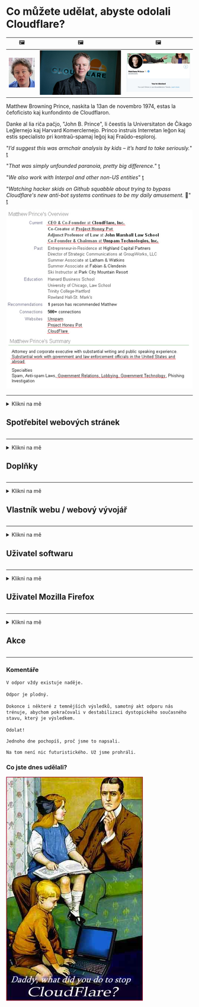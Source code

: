 # Co můžete udělat, abyste odolali Cloudflare?

| 🖼 | 🖼 | 🖼 |
| --- | --- | --- |
| ![](../image/matthew_prince_teen.jpg) | ![](../image/matthew_prince.jpg) | ![](../image/blockedbymatthewprince.jpg) |


Matthew Browning Prince, naskita la 13an de novembro 1974, estas la ĉefoficisto kaj kunfondinto de Cloudflaron.

Danke al lia riĉa paĉjo, "John B. Prince", li ĉeestis la Universitaton de Ĉikago Leĝlernejo kaj Harvard Komerclernejo.
Princo instruis Interretan leĝon kaj estis specialisto pri kontraŭ-spamaj leĝoj kaj Fraŭdo-esploroj.


"*I’d suggest this was armchair analysis by kids – it’s hard to take seriously.*" [t](https://www.theguardian.com/technology/2015/nov/19/cloudflare-accused-by-anonymous-helping-isis)

"*That was simply unfounded paranoia, pretty big difference.*"  [t](https://twitter.com/xxdesmus/status/992757936123359233)

"*We also work with Interpol and other non-US entities*" [t](https://twitter.com/eastdakota/status/1203028504184360960)

"*Watching hacker skids on Github squabble about trying to bypass Cloudflare's new anti-bot systems continues to be my daily amusement.* 🍿" [t](https://twitter.com/eastdakota/status/1273277839102656515)


![](../image/whoismp.jpg)

---


<details>
<summary>Klikni na mě

## Spotřebitel webových stránek
</summary>


- Pokud web, který se vám líbí, používá Cloudflare, řekněte jim, aby Cloudflare nepoužívali.
  - Kňučení na sociálních médiích, jako je Facebook, Reddit, Twitter nebo Mastodon, nic nezmění. [Akce jsou hlasitější než hashtagy.](https://twitter.com/phyzonloop/status/1274132092490862594)
  - Pokud se chcete stát užitečným, zkuste kontaktovat vlastníka webu.

[Řekl Cloudflare](https://github.com/Eloston/ungoogled-chromium/issues/783):
```
Doporučujeme vám kontaktovat administrátory konkrétních služeb nebo webů, se kterými narazíte, a sdílet své zkušenosti.
```

[Pokud o to nepožádáte, vlastník webu tento problém nikdy nezná.](../PEOPLE.md)

![](../image/liberapay.jpg)

[Úspěšný příklad](https://counterpartytalk.org/t/turn-off-cloudflare-on-counterparty-co-plz/164/5).<br>
Máš problém? [Zvyšte hlas hned.](https://github.com/maraoz/maraoz.github.io/issues/1) Příklad níže.

```
Jen pomáháte podnikové cenzuře a hromadnému sledování.
http://crimeflare.eu.org
```

```
Vaše webová stránka se nachází v soukromé zděné zahradě CloudFlare, která zneužívá soukromí.
http://crimeflare.eu.org
```

- Přečtěte si zásady ochrany osobních údajů webových stránek.
  - pokud je web za Cloudflare nebo používá služby spojené s Cloudflare.

Musí vysvětlit, co je to „Cloudflare“, a požádat o povolení ke sdílení vašich dat s Cloudflare. Pokud tak neučiníte, bude to mít za následek porušení důvěry a je třeba se vyhnout dotyčným webovým stránkám.

[Přijatelný příklad zásad ochrany osobních údajů je zde](https://archive.is/bDlTz) ("Subprocessors" > "Entity Name")

```
Přečetl jsem si vaše zásady ochrany osobních údajů a nemohu najít slovo Cloudflare.
Odmítám s vámi sdílet data, pokud budete i nadále posílat moje data do Cloudflare.
http://crimeflare.eu.org
```

Toto je příklad zásad ochrany osobních údajů, které nemají slovo Cloudflare.
[Liberland Jobs](https://archive.is/daKIr) [privacy policy](https://docsend.com/view/feiwyte):

![](../image/cfwontobey.jpg)

Cloudflare mají své vlastní zásady ochrany osobních údajů.
[Cloudflare miluje doxxing lidí.](https://www.reddit.com/r/GamerGhazi/comments/2s64fe/be_wary_reporting_to_cloudflare/)

Zde je dobrý příklad registračního formuláře webových stránek.
AFAIK, to dělá nulový web. Budeš jim věřit?

```
Kliknutím na „Přihlásit se k XYZ“ vyjadřujete souhlas s našimi podmínkami služby a prohlášení o ochraně osobních údajů.
Souhlasíte také se sdílením svých údajů se společností Cloudflare a také souhlasíte s prohlášením o ochraně osobních údajů cloudflare.
Pokud Cloudflare odhalí vaše informace nebo vám nedovolí připojit se k našim serverům, není to naše chyba. [*]

[ Přihlásit se ] [ nesouhlasím ]
```
[*] [PEOPLE.md](../PEOPLE.md)


- Snažte se nepoužívat jejich služby. Pamatujte, že vás sleduje Cloudflare.
  - ["I'm in your TLS, sniffin' your passworz"](../image/iminurtls.jpg)

- Vyhledejte další web. Na internetu existují alternativy a příležitosti!

- Přesvědčte své přátele, aby používali Tor denně.
  - Anonymita by měla být standardem otevřeného internetu!
  - [Všimněte si, že projekt Tor se mu tento projekt nelíbí.](../HISTORY.md)

</details>

------

<details>
<summary>Klikni na mě

## Doplňky
</summary>

- Pokud používáte prohlížeč Firefox, Tor Browser nebo Ungoogled Chromium, použijte jeden z níže uvedených doplňků.
  - Pokud chcete přidat další nový doplněk, zeptejte se na něj jako první.


| název | Vývojář | Podpěra, podpora | Může blokovat | Může upozornit | Chrome |
| -------- | -------- | -------- | -------- | -------- | -------- |
| [Bloku Cloudflaron MITM-Atakon](../subfiles/about.bcma.md) | #Addon | [ ? ](http://crimeflare.eu.org/) | **Ano**     | **Ano**     |  **Ano** |
| [Ĉu ligoj estas vundeblaj al MITM-atako?](../subfiles/about.ismm.md) | #Addon | [ ? ](http://crimeflare.eu.org/) | Ne     | **Ano**     |  **Ano** |
| [Ĉu ĉi tiuj ligoj blokos Tor-uzanton?](../subfiles/about.isat.md) | #Addon | [ ? ](http://crimeflare.eu.org/) | Ne     | **Ano**     |  **Ano** |
| [Block Cloudflare MITM Attack](https://trac.torproject.org/projects/tor/attachment/ticket/24351/block_cloudflare_mitm_attack-1.0.14.1-an%2Bfx.xpi)<br>[**DELETED BY TOR PROJECT**](../HISTORY.md) | nullius | [ ? ](tool/block_cloudflare_mitm_fx), [Link](http://crimeflare.eu.org/) | **Ano**     | **Ano**     |  Ne |
| [TPRB](http://34ahehcli3epmhbu2wbl6kw6zdfl74iyc4vg3ja4xwhhst332z3knkyd.onion/) | Sw | [ ? ](http://34ahehcli3epmhbu2wbl6kw6zdfl74iyc4vg3ja4xwhhst332z3knkyd.onion/) | **Ano**     | **Ano**     |  Ne |
| [Detect Cloudflare](https://addons.mozilla.org/en-US/firefox/addon/detect-cloudflare/) | Frank Otto | [ ? ](https://github.com/traktofon/cf-detect) | Ne     | **Ano**     |  Ne |
| [True Sight](https://addons.mozilla.org/en-US/firefox/addon/detect-cloudflare-plus/) | claustromaniac | [ ? ](https://github.com/claustromaniac/detect-cloudflare-plus) | Ne     | **Ano**     |  Ne |
| [Which Cloudflare datacenter am I visiting?](https://addons.mozilla.org/en-US/firefox/addon/cf-pop/) | 依云 | [ ? ](https://github.com/lilydjwg/cf-pop) | Ne     | **Ano**     |  Ne |


- „Decentraleyes“ může zastavit připojení k „CDNJS (Cloudflare)“.
  - Zabraňuje tomu, aby se do sítí dostalo mnoho požadavků, a slouží místním souborům, aby se stránky nerozbily.
  - Vývojář odpověděl: "[very concerning indeed](https://github.com/Synzvato/decentraleyes/issues/236#issuecomment-352049501)", "[widespread usage severely centralizes the web](https://github.com/Synzvato/decentraleyes/issues/251#issuecomment-366752049)"

- [Můžete také odebrat nebo nedůvěřovat certifikátu Cloudflare od vaší certifikační autority (CA).](https://www.ssl.com/how-to/remove-root-certificate-firefox/)

</details>

------

<details>
<summary>Klikni na mě

## Vlastník webu / webový vývojář
</summary>


![](../image/word_cloudflarefree.jpg)

- Nepoužívejte řešení Cloudflare, období.
  - Dokážete to lépe, že? [Zde je postup, jak odebrat předplatná Cloudflare, plány, domény nebo účty.](https://support.cloudflare.com/hc/en-us/articles/200167776-Removing-subscriptions-plans-domains-or-accounts)

| 🖼 | 🖼 |
| --- | --- |
| ![](../image/htmlalertcloudflare.jpg) | ![](../image/htmlalertcloudflare2.jpg) |

- Chcete více zákazníků? Víš co dělat. Nápověda je „nad řádkem“.
  - [Dobrý den, napsali jste „Bereme vaše soukromí vážně“, ale zobrazilo se mi „Chyba 403 Zakázáno anonymní proxy není povoleno“.](https://it.slashdot.org/story/19/02/19/0033255/stop-saying-we-take-your-privacy-and-security-seriously) Proč blokujete Tor nebo VPN? [A proč blokujete dočasné e-maily?](http://523kpawzkarw3j6afz2elxfs4h3hfclomkcmbjs6kaimo4lokympi6yd.onion/)

![](../image/anonexist.jpg)

- Použití Cloudflare zvýší šance na výpadek. Návštěvníci nemají přístup na váš web, pokud je váš server nefunkční nebo Cloudflare nefunguje.
  - [Opravdu jste si mysleli, že Cloudflare nikdy neklesne?](https://www.ibtimes.com/cloudflare-down-not-working-sites-producing-504-gateway-timeout-errors-2618008) [Another](https://twitter.com/Jedduff/status/1097875615997399040) [sample](https://twitter.com/search?f=tweets&vertical=default&q=Cloudflare%20is%20having%20problems). [Need more](../PEOPLE.md)?

![](../image/cloudflareinternalerror.jpg)

- Používání služby Cloudflare k proxy služby „API“, „server aktualizace softwaru“ nebo „RSS feed“ poškodí vašeho zákazníka. Zavolal vám zákazník a řekl: „Už nemůžu používat vaše API“ a vy vůbec netušíte, o co jde. Cloudflare může tiše blokovat vašeho zákazníka. Myslíte si, že je to v pořádku?
  - Existuje mnoho služeb čtečky RSS a online čtečky RSS. Proč publikujete RSS kanál, pokud lidem nedovolíte přihlásit se k odběru?

![](../image/rssfeedovercf.jpg)

- Potřebujete certifikát HTTPS? Použijte možnost „Pojďme zašifrovat“ nebo ji jednoduše zakoupte od společnosti CA.

- Potřebujete server DNS? Nemůžete nastavit svůj vlastní server? A co ty: [Hurricane Electric Free DNS](https://dns.he.net/), [Dyn.com](https://dyn.com/dns/), [1984 Hosting](https://www.1984hosting.com/), [Afraid.Org (Správce smaže váš účet, pokud používáte TOR)](https://freedns.afraid.org/)

- Hledáte hostingové služby? Pouze zdarma? A co ty: [Onion Service](http://vww6ybal4bd7szmgncyruucpgfkqahzddi37ktceo3ah7ngmcopnpyyd.onion/en/security/network-security/tor/onionservices-best-practices), [Free Web Hosting Area](https://freewha.com/), [Autistici/Inventati Web Site Hosting](https://www.autinv5q6en4gpf4.onion/services/website), [Github Pages](https://pages.github.com/), [Surge](https://surge.sh/)
  - [Alternativy k Cloudflare](../subfiles/cloudflare-alternatives.md)

- Používáte web „cloudflare-ipfs.com“? [Víte, že Cloudflare IPFS je špatný?](../PEOPLE.md)

- Nainstalujte na svůj server bránu firewall webových aplikací, jako je OWASP a Fail2Ban, a nakonfigurujte ji správně.
  - Blokování Tor není řešením. Netrestejte každého jen za malé špatné uživatele.

- Přesměrujte nebo zablokujte uživatelům „Cloudflare Warp“ přístup na váš web. A pokud je to možné, uveďte důvod.

> Seznam IP: "[Aktuální rozsahy IP adres Cloudflare](cloudflare_inc/)"

> A: Stačí je zablokovat

```
server {
...
deny 173.245.48.0/20;
deny 103.21.244.0/22;
deny 103.22.200.0/22;
deny 103.31.4.0/22;
deny 141.101.64.0/18;
deny 108.162.192.0/18;
deny 190.93.240.0/20;
deny 188.114.96.0/20;
deny 197.234.240.0/22;
deny 198.41.128.0/17;
deny 162.158.0.0/15;
deny 104.16.0.0/12;
deny 172.64.0.0/13;
deny 131.0.72.0/22;
deny 2400:cb00::/32;
deny 2606:4700::/32;
deny 2803:f800::/32;
deny 2405:b500::/32;
deny 2405:8100::/32;
deny 2a06:98c0::/29;
deny 2c0f:f248::/32;
...
}
```

> B: Přesměrování na stránku s varováním

```
http {
...
geo $iscf {
default 0;
173.245.48.0/20 1;
103.21.244.0/22 1;
103.22.200.0/22 1;
103.31.4.0/22 1;
141.101.64.0/18 1;
108.162.192.0/18 1;
190.93.240.0/20 1;
188.114.96.0/20 1;
197.234.240.0/22 1;
198.41.128.0/17 1;
162.158.0.0/15 1;
104.16.0.0/12 1;
172.64.0.0/13 1;
131.0.72.0/22 1;
2400:cb00::/32 1;
2606:4700::/32 1;
2803:f800::/32 1;
2405:b500::/32 1;
2405:8100::/32 1;
2a06:98c0::/29 1;
2c0f:f248::/32 1;
}
...
}

server {
...
if ($iscf) {rewrite ^ https://example.com/cfwsorry.php;}
...
}

<?php
header('HTTP/1.1 406 Not Acceptable');
echo <<<CLOUDFLARED
Thank you for visiting ourwebsite.com!<br />
We are sorry, but we can't serve you because your connection is being intercepted by Cloudflare.<br />
Please read http://crimeflare.eu.org for more information.<br />
CLOUDFLARED;
die();
```

- Pokud věříte ve svobodu a vítáte anonymní uživatele, nastavte Tor Onion Service nebo I2P insite.

- Požádejte o radu další operátory duálních webových stránek Clearnet / Tor a získejte anonymní přátele!

</details>

------

<details>
<summary>Klikni na mě

## Uživatel softwaru
</summary>


- Discord používá CloudFlare. Alternativy? Doporučujeme [**Briar** (Android)](https://f-droid.org/en/packages/org.briarproject.briar.android/), [Ricochet (PC)](https://ricochet.im/), [Tox + Tor (Android/PC)](https://tox.chat/download.html)
  - Briar obsahuje Tor daemona, takže nemusíte instalovat Orbota.
  - Vývojáři Qwtch, Open Privacy, odstranili projekt stop_cloudflare ze své služby git bez předchozího upozornění.

- Pokud používáte Debian GNU / Linux nebo jakýkoli jeho derivát, přihlaste se: [bug #831835](https://bugs.debian.org/cgi-bin/bugreport.cgi?bug=831835). A pokud můžete, pomozte ověřit opravu a pomozte správci dospět ke správnému závěru, zda by měl být přijat.

- Tyto prohlížeče vždy doporučujeme.

| název | Vývojář | Podpěra, podpora | Komentář |
| -------- | -------- | -------- | -------- |
| [Ungoogled-Chromium](https://ungoogled-software.github.io/ungoogled-chromium-binaries/) | Eloston | [ ? ](https://github.com/Eloston/ungoogled-chromium) | PC (Win, Mac, Linux)  _!Tor_ |
| [Bromite](https://www.bromite.org/fdroid) | Bromite | [ ? ](https://github.com/bromite/bromite/issues) | Android  _!Tor_ |
| [Tor Browser](https://www.torproject.org/download/) | Tor Project | [ ? ](https://support.torproject.org/) | PC (Win, Mac, Linux)  _Tor_|
| [Tor Browser Android](https://www.torproject.org/download/) | Tor Project | [ ? ](https://support.torproject.org/) | Android  _Tor_|
| [Onion Browser](https://itunes.apple.com/us/app/onion-browser/id519296448?mt=8) | Mike Tigas | [ ? ](https://github.com/OnionBrowser/OnionBrowser/issues) | Apple iOS  _Tor_|
| [GNU/Icecat](https://www.gnu.org/software/gnuzilla/) | GNU | [ ? ](https://www.gnu.org/software/gnuzilla/) | PC (Linux) |
| [IceCatMobile](https://f-droid.org/en/packages/org.gnu.icecat/) | GNU | [ ? ](https://lists.gnu.org/mailman/listinfo/bug-gnuzilla) | Android |
| [Iridium Browser](https://iridiumbrowser.de/about/) | Iridium | [ ? ](https://github.com/iridium-browser/iridium-browser/) | PC (Win, Mac, Linux, OpenBSD) |


Soukromí jiného softwaru je nedokonalé. To neznamená, že prohlížeč Tor je „dokonalý“.
Na internetu a technologiích není 100% bezpečný ani 100% soukromý.

- Nechcete používat Tor? S démonem Tor můžete použít libovolný prohlížeč.
  - [Všimněte si, že projekt Tor se to nelíbí.](https://support.torproject.org/tbb/tbb-9/) Pokud to můžete udělat, použijte Tor Browser.
- [Jak používat Chromium s Tor](../subfiles/chromium_tor.md)


Pojďme si promluvit o soukromí jiného softwaru.

- [Pokud opravdu potřebujete používat Firefox, zvolte „Firefox ESR“.](https://www.mozilla.org/en-US/firefox/organizations/)
  - [Firefox - hlídací pes spywaru](https://spyware.neocities.org/articles/firefox.html)
  - [Firefox odmítá svobodu projevu, zakazuje svobodu projevu](https://web.archive.org/web/20200423010026/https://reclaimthenet.org/firefox-rejects-free-speech-bans-free-speech-commenting-plugin-dissenter-from-its-extensions-gallery/)
  - ["100+ protihlasů. Vypadá to, že žádáte softwarovou společnost, aby se držela ... softwaru je v dnešní době prostě příliš mnoho."](https://old.reddit.com/r/firefox/comments/gutdiw/weve_got_work_to_do_the_mozilla_blog/fslbbb6/)
  - [Proč mi Firefox zobrazuje v mém panelu URL sponzorované odkazy?](https://www.reddit.com/r/firefox/comments/jybx2w/uh_why_is_firefox_showing_me_sponsored_links_in/)
  - [Mozilla - ztělesněný ďábel](https://digdeeper.neocities.org/ghost/mozilla.html)

- [Pamatujte, že Mozilla používá službu Cloudflare.](https://www.robtex.com/dns-lookup/www.mozilla.org) [Ve svém produktu také používají službu DNS Cloudflare.](https://www.theregister.co.uk/2018/03/21/mozilla_testing_dns_encryption/)

- [Mozilla tento lístek oficiálně odmítla.](https://bugzilla.mozilla.org/show_bug.cgi?id=1426618)

- [Firefox Focus je vtip.](https://github.com/mozilla-mobile/focus-android/issues/1743) [Slíbili, že vypnou telemetrii, ale změnili ji.](https://github.com/mozilla-mobile/focus-android/issues/4210)

- [Vývojář PaleMoon / Basilisk miluje Cloudflare.](https://github.com/mozilla-mobile/focus-android/issues/1743#issuecomment-345993097)
  - [Archivní server Pale Moon hackl a šířil malware po dobu 18 měsíců](https://www.reddit.com/r/privacytoolsIO/comments/cc808y/pale_moons_archive_server_hacked_and_spread/)
  - Také nenávidí uživatele Tor - "[Nechť je nepřátelský vůči Torovi. Myslím, že většina webů by měla být vůči Tor nepřátelská vzhledem k jeho extrémně vysokému faktoru zneužívání.](https://github.com/yacy/yacy_search_server/issues/314#issuecomment-565932097)"

- [Waterfox má vážný problém s „telefony domů“](https://spyware.neocities.org/articles/waterfox.html)

- [Google Chrome je spyware.](https://www.gnu.org/proprietary/malware-google.en.html)
  - [Google profiluje vaši aktivitu.](https://spyware.neocities.org/articles/chrome.html)

- [SRWare Iron dělá příliš mnoho telefonů domácí připojení.](https://spyware.neocities.org/articles/iron.html) Připojuje se také k doménám Google.

- [Brave Browser whitelist Facebook / Twitter trackers.](https://www.bleepingcomputer.com/news/security/facebook-twitter-trackers-whitelisted-by-brave-browser/)
  - [Zde je více problémů.](https://spyware.neocities.org/articles/brave.html)
  - [binance ID přidruženého subjektu](https://twitter.com/cryptonator1337/status/1269594587716374528)

- [Microsoft Edge umožňuje Facebooku spouštět Flash kód za zády uživatelů.](https://www.zdnet.com/article/microsoft-edge-lets-facebook-run-flash-code-behind-users-backs/)

- [Vivaldi nerespektuje vaše soukromí.](https://spyware.neocities.org/articles/vivaldi.html)

- [Úroveň spywaru Opera: Extrémně vysoká](https://spyware.neocities.org/articles/opera.html)

- Apple iOS: [Neměli byste vůbec používat iOS, hlavně proto, že se jedná o malware.](https://www.gnu.org/proprietary/malware-apple.html)

Proto doporučujeme pouze výše uvedenou tabulku. Nic jiného.

</details>

------

<details>
<summary>Klikni na mě

## Uživatel Mozilla Firefox
</summary>


- „Firefox Nightly“ bude odesílat informace na úrovni ladění na servery Mozilla bez metody odhlášení.
  - [Servery Mozilla spouští Cloudflare](https://www.digwebinterface.com/?hostnames=www.mozilla.org%0D%0Amozilla.cloudflare-dns.com&type=&ns=resolver&useresolver=8.8.4.4&nameservers=)

- Je možné zakázat Firefoxu připojení k serverům Mozilla.
  - [Průvodce šablonami zásad Mozilly](https://github.com/mozilla/policy-templates/blob/master/README.md)
  - Pamatujte, že tento trik může přestat fungovat v pozdější verzi, protože Mozilla si ráda přidává na seznam povolených.
  - K jejich úplnému zablokování použijte bránu firewall a filtr DNS.

"`/distribution/policies.json`"

>     "WebsiteFilter": {
> 		"Block": [
> 		"*://*.mozilla.com/*",
> 		"*://*.mozilla.net/*",
> 		"*://*.mozilla.org/*",
> 		"*://webcompat.com/*",
> 		"*://*.firefox.com/*",
> 		"*://*.thunderbird.net/*",
> 		"*://*.cloudflare.com/*"
> 		]
>     },


- ~~Nahlaste chybu na trackeru mozilly a řekněte jim, aby nepoužívali Cloudflare.~~ Na bugzille byla hlášena chyba. Mnoho lidí zveřejnilo své znepokojení, ale chyba byla v roce 2018 skryta správcem.

- DoH můžete ve Firefoxu deaktivovat.
  - [Změňte výchozího poskytovatele DNS pro Firefox](../subfiles/change-firefox-dns.md)

![](../image/firefoxdns.jpg)

- [Pokud byste chtěli používat DNS od jiného poskytovatele než ISP, zvažte použití služby DNS OpenNIC Tier2 nebo kterékoli ze služeb DNS jiných než Cloudflare.](https://wiki.opennic.org/start)
![](../image/opennic.jpg)
  - Blokovat Cloudflare pomocí DNS. [Crimeflare DNS](https://dns.crimeflare.eu.org/)

- Tor můžete použít jako překladač DNS. [Pokud nejste odborníkem na Tor, zeptejte se zde.](https://tor.stackexchange.com/)

> **Jak?**
> 1. Stáhněte si Tor a nainstalujte jej do počítače.
> 2. Přidejte tento řádek do souboru "torrc".
> DNSPort 127.0.0.1:53
> 3. Restart Tor.
> 4. Nastavte server DNS svého počítače na „127.0.0.1“.

</details>

------

<details>
<summary>Klikni na mě

## Akce
</summary>


- Řekněte ostatním ve svém okolí o nebezpečích Cloudflare.

- [Pomozte vylepšit toto úložiště.](http://crimeflare.eu.org).
  - Oba seznamy, argumenty proti němu a podrobnosti.

- [Dokumentujte a zveřejňujte, kde se s Cloudflare (a podobnými společnostmi) něco pokazí, a nezapomeňte zmínit toto úložiště, když tak učiníte](http://crimeflare.eu.org) :)

- Ve výchozím nastavení získáte více lidí, kteří používají Tor, aby mohli zažít web z pohledu různých částí světa.

- Založte skupiny na sociálních médiích a v masném prostoru, které se věnují osvobození světa od Cloudflare.

- Pokud je to vhodné, propojte tyto skupiny v tomto úložišti - toto může být místo pro koordinaci spolupráce ve skupinách.

- [Založte družstvo, které může poskytnout smysluplnou nefiremní alternativu k Cloudflare.](../subfiles/cloudflare-alternatives.md)

- Dejte nám vědět o jakýchkoli alternativách, které vám pomohou alespoň poskytnout vícevrstvou obranu proti Cloudflare.

- Pokud jste zákazníkem Cloudflare, upravte nastavení ochrany osobních údajů a počkejte, až je poruší.
  - [Poté je dostaňte pod poplatky za porušení ochrany proti spamu / ochraně soukromí.](https://twitter.com/thexpaw/status/1108424723233419264)

- Pokud se nacházíte ve Spojených státech amerických a jedná se o banku nebo účetní, zkuste vyvinout právní tlak na základě zákona Gramm – Leach – Bliley Act nebo zákona o Američanech s DIsabilities a sdělte nám, jak daleko se dostanete .

- Pokud je web vládním webem, pokuste se vyvinout právní tlak podle 1. dodatku ústavy USA.

- Pokud jste občanem EU, obraťte se na webovou stránku a odešlete své osobní údaje podle obecného nařízení o ochraně osobních údajů. Pokud vám odmítnou poskytnout vaše informace, jedná se o porušení zákona.

- Pro společnosti, které tvrdí, že nabízejí služby na svých webových stránkách, zkuste je nahlásit jako „falešnou reklamu“ organizacím na ochranu spotřebitele a BBB. Weby Cloudflare jsou obsluhovány servery Cloudflare.

- [ITU v kontextu USA naznačuje, že Cloudflare začíná být dost velký na to, aby na ně mohl být uvalen protimonopolní zákon.](https://www.itu.int/en/ITU-T/Workshops-and-Seminars/20181218/Documents/Geoff_Huston_Presentation.pdf)

- Je možné, že GNU GPL verze 4 by mohla obsahovat ustanovení proti ukládání zdrojového kódu za takovou službou, vyžadující pro všechny programy GPLv4 a novější, aby byl alespoň zdrojový kód přístupný prostřednictvím média, které nediskriminuje uživatele Tor.

</details>

------

### Komentáře

```
V odpor vždy existuje naděje.

Odpor je plodný.

Dokonce i některé z temnějších výsledků, samotný akt odporu nás trénuje, abychom pokračovali v destabilizaci dystopického současného stavu, který je výsledkem.

Odolat!
```

```
Jednoho dne pochopíš, proč jsme to napsali.
```

```
Na tom není nic futuristického. Už jsme prohráli.
```

### Co jste dnes udělali?


![](../image/stopcf.jpg)
